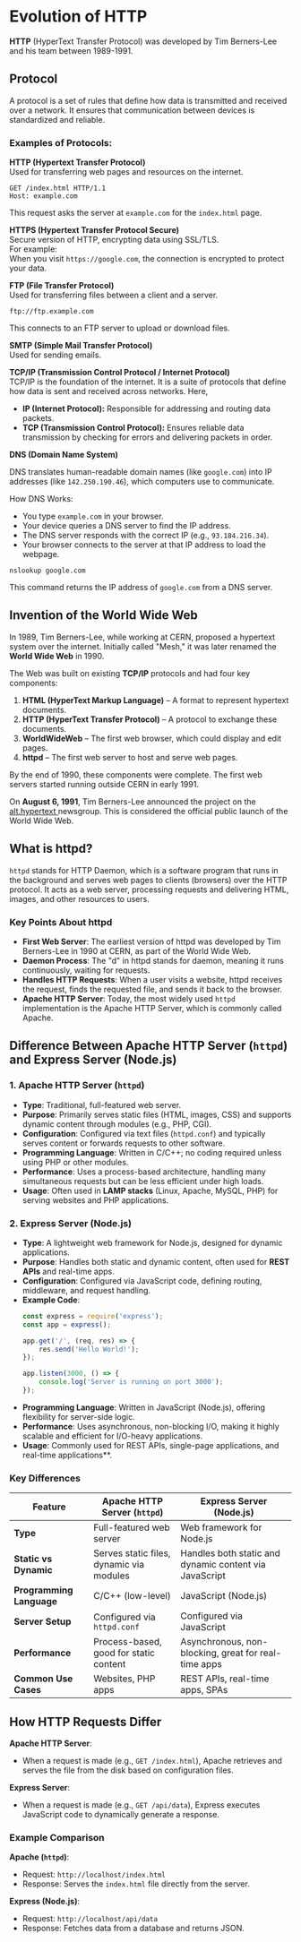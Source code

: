 # Evolution of HTTP  
**HTTP** (HyperText Transfer Protocol) was developed by Tim Berners-Lee and his team between 1989-1991.  

## Protocol  
A protocol is a set of rules that define how data is transmitted and received over a network. It ensures that communication between devices is standardized and reliable.  
### Examples of Protocols: 

**HTTP (Hypertext Transfer Protocol)**  
Used for transferring web pages and resources on the internet.  
```
GET /index.html HTTP/1.1
Host: example.com
```
This request asks the server at ```example.com``` for the ```index.html``` page.  

**HTTPS (Hypertext Transfer Protocol Secure)**  
Secure version of HTTP, encrypting data using SSL/TLS.  
For example:  
When you visit ```https://google.com```, the connection is encrypted to protect your data.

**FTP (File Transfer Protocol)**  
Used for transferring files between a client and a server.
```
ftp://ftp.example.com
```
This connects to an FTP server to upload or download files.  

**SMTP (Simple Mail Transfer Protocol)**  
Used for sending emails.  

**TCP/IP (Transmission Control Protocol / Internet Protocol)**  
TCP/IP is the foundation of the internet. It is a suite of protocols that define how data is sent and received across networks.
Here,  

- **IP (Internet Protocol):** Responsible for addressing and routing data packets.  
- **TCP (Transmission Control Protocol):** Ensures reliable data transmission by checking for errors and delivering packets in order.  

**DNS (Domain Name System)**  

DNS translates human-readable domain names (like ```google.com```) into IP addresses (like ```142.250.190.46```), which computers use to communicate.  

How DNS Works:

- You type ```example.com``` in your browser.  
- Your device queries a DNS server to find the IP address.  
- The DNS server responds with the correct IP (e.g., ```93.184.216.34```).
- Your browser connects to the server at that IP address to load the webpage.  
```
nslookup google.com
```
This command returns the IP address of ```google.com``` from a DNS server.  

## Invention of the World Wide Web

In 1989, Tim Berners-Lee, while working at CERN, proposed a hypertext system over the internet. Initially called "Mesh," it was later renamed the **World Wide Web** in 1990.

The Web was built on existing **TCP/IP** protocols and had four key components:

1. **HTML (HyperText Markup Language)** – A format to represent hypertext documents.  
2. **HTTP (HyperText Transfer Protocol)** – A protocol to exchange these documents.  
3. **WorldWideWeb** – The first web browser, which could display and edit pages.  
4. **httpd** – The first web server to host and serve web pages.  

By the end of 1990, these components were complete. The first web servers started running outside CERN in early 1991.  

On **August 6, 1991**, Tim Berners-Lee announced the project on the <a href="https://www.w3.org/People/Berners-Lee/1991/08/art-6484.txt">alt.hypertext </a> newsgroup. This is considered the official public launch of the World Wide Web.  

## What is httpd?  
```httpd``` stands for HTTP Daemon, which is a software program that runs in the background and serves web pages to clients (browsers) over the HTTP protocol. It acts as a web server, processing requests and delivering HTML, images, and other resources to users.  
### Key Points About httpd  
- **First Web Server**: The earliest version of httpd was developed by Tim Berners-Lee in 1990 at CERN, as part of the World Wide Web.  
- **Daemon Process**: The "d" in httpd stands for daemon, meaning it runs continuously, waiting for requests.  
- **Handles HTTP Requests**: When a user visits a website, httpd receives the request, finds the requested file, and sends it back to the browser.  
- **Apache HTTP Server**: Today, the most widely used ```httpd``` implementation is the Apache HTTP Server, which is commonly called Apache.  

## Difference Between Apache HTTP Server (`httpd`) and Express Server (Node.js)

### **1. Apache HTTP Server (`httpd`)**
- **Type**: Traditional, full-featured web server.
- **Purpose**: Primarily serves static files (HTML, images, CSS) and supports dynamic content through modules (e.g., PHP, CGI).
- **Configuration**: Configured via text files (`httpd.conf`) and typically serves content or forwards requests to other software.
- **Programming Language**: Written in C/C++; no coding required unless using PHP or other modules.
- **Performance**: Uses a process-based architecture, handling many simultaneous requests but can be less efficient under high loads.
- **Usage**: Often used in **LAMP stacks** (Linux, Apache, MySQL, PHP) for serving websites and PHP applications.


### 2. Express Server (Node.js)
- **Type**: A lightweight web framework for Node.js, designed for dynamic applications.
- **Purpose**: Handles both static and dynamic content, often used for **REST APIs** and real-time apps.
- **Configuration**: Configured via JavaScript code, defining routing, middleware, and request handling.
- **Example Code**:
    ```javascript
    const express = require('express');
    const app = express();

    app.get('/', (req, res) => {
        res.send('Hello World!');
    });

    app.listen(3000, () => {
        console.log('Server is running on port 3000');
    });
    ```
- **Programming Language**: Written in JavaScript (Node.js), offering flexibility for server-side logic.
- **Performance**: Uses asynchronous, non-blocking I/O, making it highly scalable and efficient for I/O-heavy applications.
- **Usage**: Commonly used for REST APIs, single-page applications, and real-time applications**.

### **Key Differences**

| Feature                | **Apache HTTP Server (`httpd`)**        | **Express Server (Node.js)**       |
|------------------------|----------------------------------------|------------------------------------|
| **Type**               | Full-featured web server              | Web framework for Node.js         |
| **Static vs Dynamic**  | Serves static files, dynamic via modules | Handles both static and dynamic content via JavaScript |
| **Programming Language** | C/C++ (low-level)                    | JavaScript (Node.js)              |
| **Server Setup**       | Configured via `httpd.conf`            | Configured via JavaScript         |
| **Performance**        | Process-based, good for static content | Asynchronous, non-blocking, great for real-time apps |
| **Common Use Cases**   | Websites, PHP apps                    | REST APIs, real-time apps, SPAs   |


## How HTTP Requests Differ

**Apache HTTP Server**:  
  - When a request is made (e.g., `GET /index.html`), Apache retrieves and serves the file from the disk based on configuration files.
  
**Express Server**:  
  - When a request is made (e.g., `GET /api/data`), Express executes JavaScript code to dynamically generate a response.

### **Example Comparison**
**Apache (`httpd`)**:  
  - Request: `http://localhost/index.html`  
  - Response: Serves the `index.html` file directly from the server.

**Express (Node.js)**:  
  - Request: `http://localhost/api/data`  
  - Response: Fetches data from a database and returns JSON.

